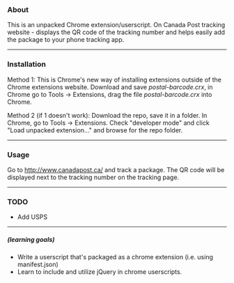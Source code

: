 ### About

This is an unpacked Chrome extension/userscript. 
On Canada Post tracking website - displays the QR code of the tracking number 
and helps easily add the package to your phone tracking app.

------------

### Installation

Method 1:
This is Chrome's new way of installing extensions outside of the
Chrome extensions website. Download and save *postal-barcode.crx*, in Chrome go to Tools -> Extensions, drag the file *postal-barcode.crx* into Chrome.

Method 2 (if 1 doesn't work):
Download the repo, save it in a folder. In Chrome, go to Tools -> Extensions. 
Check "developer mode" and click "Load unpacked extension..." 
and browse for the repo folder.

------------

### Usage

Go to http://www.canadapost.ca/ and track a package.
The QR code will be displayed next to the tracking number on the tracking page.

------------

### TODO

* Add USPS

------------

##### (learning goals)

* Write a userscript that's packaged as a chrome extension (i.e. using manifest.json)
* Learn to include and utilize jQuery in chrome userscripts.

